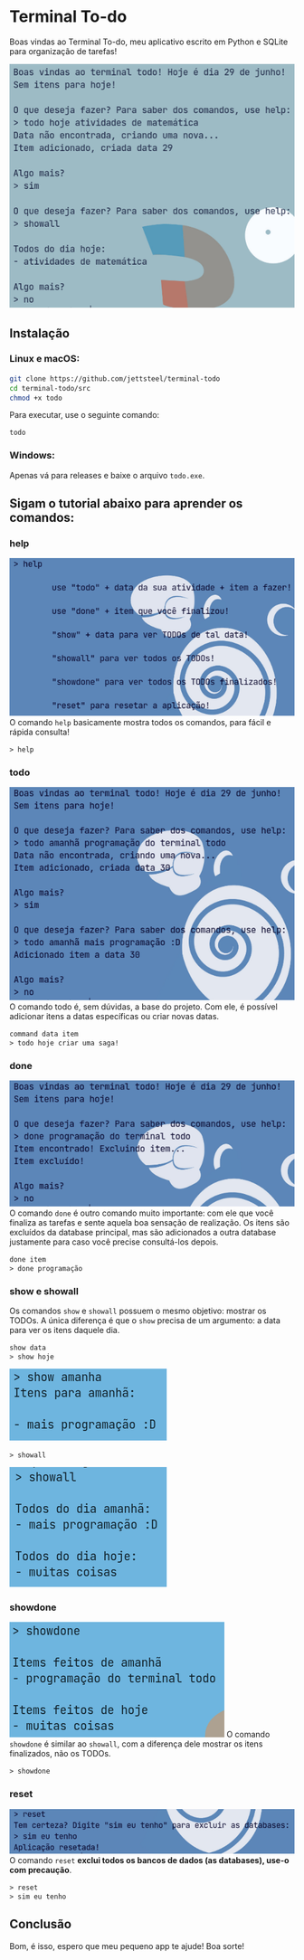 # Terminal To-do
Boas vindas ao Terminal To-do, meu aplicativo escrito em Python e SQLite para organização de tarefas!

![image](assets/terminal_print.png)

## Instalação
### Linux e macOS:
```sh
git clone https://github.com/jettsteel/terminal-todo
cd terminal-todo/src
chmod +x todo
```
Para executar, use o seguinte comando:
```
todo
```

### Windows:
Apenas vá para releases e baixe o arquivo `todo.exe`.

## Sigam o tutorial abaixo para aprender os comandos:
### help
![help](assets/help.png)
O comando `help` basicamente mostra todos os comandos, para fácil e rápida consulta!
```
> help
```

### todo
![todo](assets/todo.png)
O comando todo é, sem dúvidas, a base do projeto. Com ele, é possível adicionar itens a datas específicas ou criar novas datas.
```
command data item
> todo hoje criar uma saga!
```

### done
![done](assets/done.png)
O comando `done` é outro comando muito importante: com ele que você finaliza as tarefas e sente aquela boa sensação de realização. Os itens são excluídos da database principal, mas são adicionados a outra database justamente para caso você precise consultá-los depois.
```
done item
> done programação
```

### show e showall
Os comandos `show` e `showall` possuem o mesmo objetivo: mostrar os TODOs. A única diferença é que o `show` precisa de um argumento: a data para ver os itens daquele dia.
```
show data
> show hoje
```
![show](assets/show.png)
```
> showall
```
![showall](assets/showall.png)

### showdone
![showdone](assets/showdone.png)
O comando `showdone` é similar ao `showall`, com a diferença dele mostrar os itens finalizados, não os TODOs.
```
> showdone
```

### reset
![reset](assets/reset.png)
O comando `reset` **exclui todos os bancos de dados (as databases), use-o com precaução**.
```
> reset 
> sim eu tenho
```

## Conclusão
Bom, é isso, espero que meu pequeno app te ajude! Boa sorte!